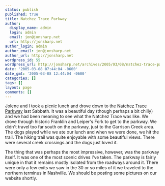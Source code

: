 ```yaml
---
status: publish
published: true
title: Natchez Trace Parkway
author:
  display_name: admin
  login: admin
  email: jon@jonsharp.net
  url: http://jonsharp.net
author_login: admin
author_email: jon@jonsharp.net
author_url: http://jonsharp.net
wordpress_id: 55
wordpress_url: http://jonsharp.net/archives/2005/03/08/natchez-trace-parkway/
date: '2005-03-08 07:44:04 -0600'
date_gmt: '2005-03-08 12:44:04 -0600'
categories: []
tags: []
layout: page
comments: []
---
```

Jolene and I took a picnic lunch and drove down to the [Natchez Trace Parkway](http://www.nps.gov/natr/) last Sabbath.  It was a beautiful day (though perhaps a bit chilly) and we had been meaning to see what the Natchez Trace was like.  We drove through historic Franklin and Leiper's Fork to get to the parkway.  We didn't travel too far south on the parkway, just to the Garrison Creek area.  The dogs played while we ate our lunch and when we were done, we hit the trail.  The hiking trail was quite enjoyable with some beautiful views.  There were several creek crossings and the dogs just loved it.

The thing that was perhaps the most impressive, however, was the parkway itself.  It was one of the most scenic drives I've taken.  The parkway is fairly unique in that it remains mostly isolated from the roadways around it.  There were only a few exits we saw in the 30 or so miles of it we traveled to the northern terminus in Nashville.  We should be posting some pictures on our website shortly.
